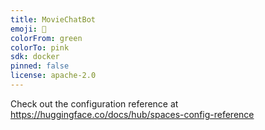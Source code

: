 ```yaml
---
title: MovieChatBot
emoji: 🐠
colorFrom: green
colorTo: pink
sdk: docker
pinned: false
license: apache-2.0
---
```


Check out the configuration reference at https://huggingface.co/docs/hub/spaces-config-reference
